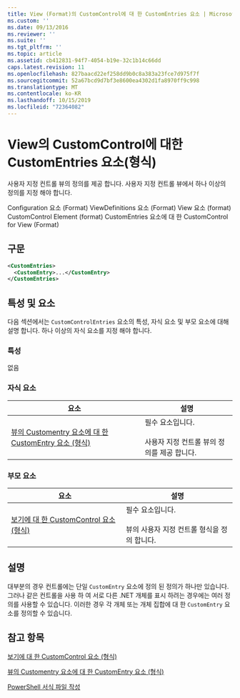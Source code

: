 ```yaml
---
title: View (Format)의 CustomControl에 대 한 CustomEntries 요소 | Microsoft Docs
ms.custom: ''
ms.date: 09/13/2016
ms.reviewer: ''
ms.suite: ''
ms.tgt_pltfrm: ''
ms.topic: article
ms.assetid: cb412831-94f7-4054-b19e-32c1b14c66dd
caps.latest.revision: 11
ms.openlocfilehash: 827baacd22ef258dd9b0c8a383a23fce7d975f7f
ms.sourcegitcommit: 52a67bcd9d7bf3e8600ea4302d1fa8970ff9c998
ms.translationtype: MT
ms.contentlocale: ko-KR
ms.lasthandoff: 10/15/2019
ms.locfileid: "72364082"
---
```

# <a name="customentries-element-for-customcontrol-for-view-format"></a>View의 CustomControl에 대한 CustomEntries 요소(형식)

사용자 지정 컨트롤 뷰의 정의를 제공 합니다. 사용자 지정 컨트롤 뷰에서 하나 이상의 정의를 지정 해야 합니다.

Configuration 요소 (Format) ViewDefinitions 요소 (Format) View 요소 (format) CustomControl Element (format) CustomEntries 요소에 대 한 CustomControl for View (Format)

## <a name="syntax"></a>구문

```xml
<CustomEntries>
  <CustomEntry>...</CustomEntry>
</CustomEntries>
```

## <a name="attributes-and-elements"></a>특성 및 요소

다음 섹션에서는 `CustomControlEntries` 요소의 특성, 자식 요소 및 부모 요소에 대해 설명 합니다. 하나 이상의 자식 요소를 지정 해야 합니다.

### <a name="attributes"></a>특성

없음

### <a name="child-elements"></a>자식 요소

|요소|설명|
|-------------|-----------------|
|[뷰의 Customentry 요소에 대 한 CustomEntry 요소 (형식)](./customentry-element-for-customentries-for-customcontrol-for-view-format.md)|필수 요소입니다.<br /><br /> 사용자 지정 컨트롤 뷰의 정의를 제공 합니다.|

### <a name="parent-elements"></a>부모 요소

|요소|설명|
|-------------|-----------------|
|[보기에 대 한 CustomControl 요소 (형식)](./customcontrol-element-for-view-format.md)|필수 요소입니다.<br /><br /> 뷰의 사용자 지정 컨트롤 형식을 정의 합니다.|

## <a name="remarks"></a>설명

대부분의 경우 컨트롤에는 단일 `CustomEntry` 요소에 정의 된 정의가 하나만 있습니다. 그러나 같은 컨트롤을 사용 하 여 서로 다른 .NET 개체를 표시 하려는 경우에는 여러 정의를 사용할 수 있습니다. 이러한 경우 각 개체 또는 개체 집합에 대 한 `CustomEntry` 요소를 정의할 수 있습니다.

## <a name="see-also"></a>참고 항목

[보기에 대 한 CustomControl 요소 (형식)](./customcontrol-element-for-view-format.md)

[뷰의 Customentry 요소에 대 한 CustomEntry 요소 (형식)](./customentry-element-for-customentries-for-customcontrol-for-view-format.md)

[PowerShell 서식 파일 작성](./writing-a-powershell-formatting-file.md)
